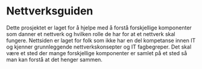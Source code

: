 # Nettverksguiden
Dette prosjektet er laget for å hjelpe med å forstå forskjellige komponenter som danner et nettverk og hvilken rolle de har for at et nettverk skal fungere. Nettsiden er laget for folk som ikke har en del kompetanse innen IT og kjenner grunnleggende nettverkskonsepter og IT fagbegreper. Det skal være et sted der mange forskjellige komponenter er samlet på et sted så man kan forstå at det henger sammen.


